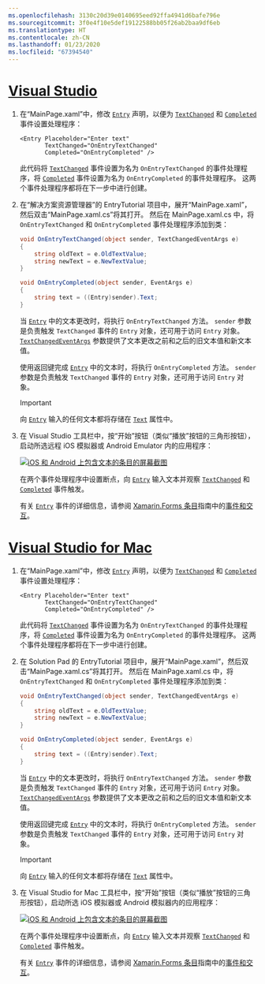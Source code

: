 ```yaml
---
ms.openlocfilehash: 3130c20d39e0140695eed92ffa4941d6bafe796e
ms.sourcegitcommit: 3f0e4f10e5def19122588bb05f26ab2baa9df6eb
ms.translationtype: HT
ms.contentlocale: zh-CN
ms.lasthandoff: 01/23/2020
ms.locfileid: "67394540"
---
```

# <a name="visual-studiotabvswin"></a>[Visual Studio](#tab/vswin)

1. 在“MainPage.xaml”中，修改 [`Entry`](xref:Xamarin.Forms.Entry) 声明，以便为 [`TextChanged`](xref:Xamarin.Forms.Entry.TextChanged) 和 [`Completed`](xref:Xamarin.Forms.Entry.Completed) 事件设置处理程序：

    ```xaml
    <Entry Placeholder="Enter text"
           TextChanged="OnEntryTextChanged"
           Completed="OnEntryCompleted" />
    ```

    此代码将 [`TextChanged`](xref:Xamarin.Forms.Entry.TextChanged) 事件设置为名为 `OnEntryTextChanged` 的事件处理程序，将 [`Completed`](xref:Xamarin.Forms.Entry.Completed) 事件设置为名为 `OnEntryCompleted` 的事件处理程序。 这两个事件处理程序都将在下一步中进行创建。

1. 在“解决方案资源管理器”的 EntryTutorial 项目中，展开“MainPage.xaml”，然后双击“MainPage.xaml.cs”将其打开。 然后在 MainPage.xaml.cs 中，将 `OnEntryTextChanged` 和 `OnEntryCompleted` 事件处理程序添加到类：

    ```csharp
    void OnEntryTextChanged(object sender, TextChangedEventArgs e)
    {
        string oldText = e.OldTextValue;
        string newText = e.NewTextValue;
    }

    void OnEntryCompleted(object sender, EventArgs e)
    {
        string text = ((Entry)sender).Text;
    }
    ```

    当 [`Entry`](xref:Xamarin.Forms.Entry) 中的文本更改时，将执行 `OnEntryTextChanged` 方法。 `sender` 参数是负责触发 `TextChanged` 事件的 `Entry` 对象，还可用于访问 `Entry` 对象。 [`TextChangedEventArgs`](xref:Xamarin.Forms.TextChangedEventArgs) 参数提供了文本更改之前和之后的旧文本值和新文本值。

    使用返回键完成 [`Entry`](xref:Xamarin.Forms.Entry) 中的文本时，将执行 `OnEntryCompleted` 方法。 `sender` 参数是负责触发 `TextChanged` 事件的 `Entry` 对象，还可用于访问 `Entry` 对象。

    > [!IMPORTANT]
    > 向 [`Entry`](xref:Xamarin.Forms.Entry) 输入的任何文本都将存储在 [`Text`](xref:Xamarin.Forms.Entry.Text) 属性中。

1. 在 Visual Studio 工具栏中，按“开始”按钮（类似“播放”按钮的三角形按钮），启动所选远程 iOS 模拟器或 Android Emulator 内的应用程序：

    [![iOS 和 Android 上包含文本的条目的屏幕截图](../images/text-changes.png "包含文本的条目")](../images/text-changes-large.png#lightbox "包含文本的条目")

    在两个事件处理程序中设置断点，向 [`Entry`](xref:Xamarin.Forms.Entry) 输入文本并观察 [`TextChanged`](xref:Xamarin.Forms.Entry.TextChanged) 和 [`Completed`](xref:Xamarin.Forms.Entry.Completed) 事件触发。

    有关 [`Entry`](xref:Xamarin.Forms.Entry) 事件的详细信息，请参阅 [Xamarin.Forms 条目](~/xamarin-forms/user-interface/text/entry.md)指南中的[事件和交互](~/xamarin-forms/user-interface/text/entry.md#events-and-interactivity)。

# <a name="visual-studio-for-mactabvsmac"></a>[Visual Studio for Mac](#tab/vsmac)

1. 在“MainPage.xaml”中，修改 [`Entry`](xref:Xamarin.Forms.Entry) 声明，以便为 [`TextChanged`](xref:Xamarin.Forms.Entry.TextChanged) 和 [`Completed`](xref:Xamarin.Forms.Entry.Completed) 事件设置处理程序：

    ```xaml
    <Entry Placeholder="Enter text"
           TextChanged="OnEntryTextChanged"
           Completed="OnEntryCompleted" />
    ```

    此代码将 [`TextChanged`](xref:Xamarin.Forms.Entry.TextChanged) 事件设置为名为 `OnEntryTextChanged` 的事件处理程序，将 [`Completed`](xref:Xamarin.Forms.Entry.Completed) 事件设置为名为 `OnEntryCompleted` 的事件处理程序。 这两个事件处理程序都将在下一步中进行创建。

1. 在 Solution Pad 的 EntryTutorial 项目中，展开“MainPage.xaml”，然后双击“MainPage.xaml.cs”将其打开。 然后在 MainPage.xaml.cs 中，将 `OnEntryTextChanged` 和 `OnEntryCompleted` 事件处理程序添加到类：

    ```csharp
    void OnEntryTextChanged(object sender, TextChangedEventArgs e)
    {
        string oldText = e.OldTextValue;
        string newText = e.NewTextValue;
    }

    void OnEntryCompleted(object sender, EventArgs e)
    {
        string text = ((Entry)sender).Text;
    }
    ```

    当 [`Entry`](xref:Xamarin.Forms.Entry) 中的文本更改时，将执行 `OnEntryTextChanged` 方法。 `sender` 参数是负责触发 `TextChanged` 事件的 `Entry` 对象，还可用于访问 `Entry` 对象。 [`TextChangedEventArgs`](xref:Xamarin.Forms.TextChangedEventArgs) 参数提供了文本更改之前和之后的旧文本值和新文本值。

    使用返回键完成 [`Entry`](xref:Xamarin.Forms.Entry) 中的文本时，将执行 `OnEntryCompleted` 方法。 `sender` 参数是负责触发 `TextChanged` 事件的 `Entry` 对象，还可用于访问 `Entry` 对象。

    > [!IMPORTANT]
    > 向 [`Entry`](xref:Xamarin.Forms.Entry) 输入的任何文本都将存储在 [`Text`](xref:Xamarin.Forms.Entry.Text) 属性中。

1. 在 Visual Studio for Mac 工具栏中，按“开始”按钮（类似“播放”按钮的三角形按钮），启动所选 iOS 模拟器或 Android 模拟器内的应用程序：

    [![iOS 和 Android 上包含文本的条目的屏幕截图](../images/text-changes.png "包含文本的条目")](../images/text-changes-large.png#lightbox "包含文本的条目")

    在两个事件处理程序中设置断点，向 [`Entry`](xref:Xamarin.Forms.Entry) 输入文本并观察 [`TextChanged`](xref:Xamarin.Forms.Entry.TextChanged) 和 [`Completed`](xref:Xamarin.Forms.Entry.Completed) 事件触发。

    有关 [`Entry`](xref:Xamarin.Forms.Entry) 事件的详细信息，请参阅 [Xamarin.Forms 条目](~/xamarin-forms/user-interface/text/entry.md)指南中的[事件和交互](~/xamarin-forms/user-interface/text/entry.md#events-and-interactivity)。
